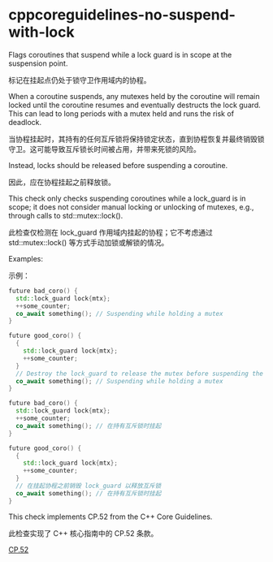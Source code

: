 # cppcoreguidelines-no-suspend-with-lock

Flags coroutines that suspend while a lock guard is in scope at the suspension point.

标记在挂起点仍处于锁守卫作用域内的协程。

When a coroutine suspends, any mutexes held by the coroutine will remain locked until the coroutine resumes and eventually destructs the lock guard. This can lead to long periods with a mutex held and runs the risk of deadlock.

当协程挂起时，其持有的任何互斥锁将保持锁定状态，直到协程恢复并最终销毁锁守卫。这可能导致互斥锁长时间被占用，并带来死锁的风险。

Instead, locks should be released before suspending a coroutine.

因此，应在协程挂起之前释放锁。

This check only checks suspending coroutines while a lock_guard is in scope; it does not consider manual locking or unlocking of mutexes, e.g., through calls to std::mutex::lock().

此检查仅检测在 lock_guard 作用域内挂起的协程；它不考虑通过 std::mutex::lock() 等方式手动加锁或解锁的情况。

Examples:

示例：

```c++
future bad_coro() {
  std::lock_guard lock{mtx};
  ++some_counter;
  co_await something(); // Suspending while holding a mutex
}

future good_coro() {
  {
    std::lock_guard lock{mtx};
    ++some_counter;
  }
  // Destroy the lock_guard to release the mutex before suspending the coroutine
  co_await something(); // Suspending while holding a mutex
}
```

```c++
future bad_coro() {
  std::lock_guard lock{mtx};
  ++some_counter;
  co_await something(); // 在持有互斥锁时挂起
}

future good_coro() {
  {
    std::lock_guard lock{mtx};
    ++some_counter;
  }
  // 在挂起协程之前销毁 lock_guard 以释放互斥锁
  co_await something(); // 在持有互斥锁时挂起
}
```

This check implements CP.52 from the C++ Core Guidelines.

此检查实现了 C++ 核心指南中的 CP.52 条款。

[CP.52](https://isocpp.github.io/CppCoreGuidelines/CppCoreGuidelines#Rcoro-locks)
